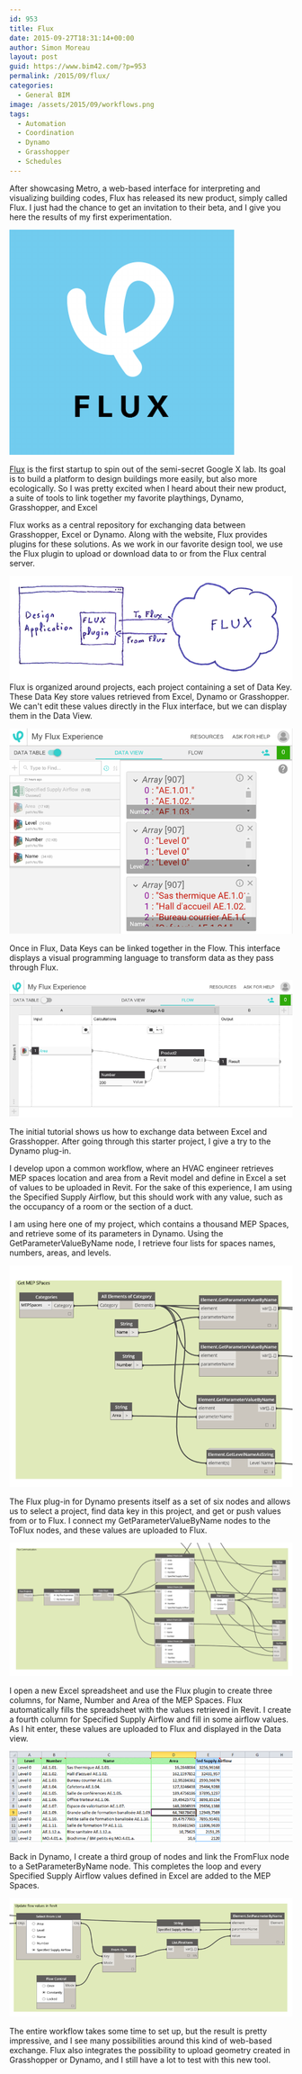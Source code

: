 ```yaml
---
id: 953
title: Flux
date: 2015-09-27T18:31:14+00:00
author: Simon Moreau
layout: post
guid: https://www.bim42.com/?p=953
permalink: /2015/09/flux/
categories:
  - General BIM
image: /assets/2015/09/workflows.png
tags:
  - Automation
  - Coordination
  - Dynamo
  - Grasshopper
  - Schedules
---
```

After showcasing Metro, a web-based interface for interpreting and visualizing building codes, Flux has released its new product, simply called Flux. I just had the chance to get an invitation to their beta, and I give you here the results of my first experimentation.

![fluxLogo](/assets/2015/09/fluxLogo.png)

[Flux](https://flux.io/) is the first startup to spin out of the semi-secret Google X lab. Its goal is to build a platform to design buildings more easily, but also more ecologically. So I was pretty excited when I heard about their new product, a suite of tools to link together my favorite playthings, Dynamo, Grasshopper, and Excel

Flux works as a central repository for exchanging data between Grasshopper, Excel or Dynamo. Along with the website, Flux provides plugins for these solutions. As we work in our favorite design tool, we use the Flux plugin to upload or download data to or from the Flux central server.

![workflows](/assets/2015/09/workflows.png)
Flux is organized around projects, each project containing a set of Data Key. These Data Key store values retrieved from Excel, Dynamo or Grasshopper. We can't edit these values directly in the Flux interface, but we can display them in the Data View.

![DataView](/assets/2015/09/DataView.png)

Once in Flux, Data Keys can be linked together in the Flow. This interface displays a visual programming language to transform data as they pass through Flux.

![FlowView](/assets/2015/09/FlowView.png)

The initial tutorial shows us how to exchange data between Excel and Grasshopper. After going through this starter project, I give a try to the Dynamo plug-in.

I develop upon a common workflow, where an HVAC engineer retrieves MEP spaces location and area from a Revit model and define in Excel a set of values to be uploaded in Revit. For the sake of this experience, I am using the Specified Supply Airflow, but this should work with any value, such as the occupancy of a room or the section of a duct.

I am using here one of my project, which contains a thousand MEP Spaces, and retrieve some of its parameters in Dynamo. Using the GetParameterValueByName node, I retrieve four lists for spaces names, numbers, areas, and levels.

![RetriveProperties](/assets/2015/09/RetriveProperties.png)

The Flux plug-in for Dynamo presents itself as a set of six nodes and allows us to select a project, find data key in this project, and get or push values from or to Flux. I connect my GetParameterValueByName nodes to the ToFlux nodes, and these values are uploaded to Flux.

![ToFlow](/assets/2015/09/ToFlow.png)

I open a new Excel spreadsheet and use the Flux plugin to create three columns, for Name, Number and Area of the MEP Spaces. Flux automatically fills the spreadsheet with the values retrieved in Revit. I create a fourth column for Specified Supply Airflow and fill in some airflow values. As I hit enter, these values are uploaded to Flux and displayed in the Data view.

![Excel](/assets/2015/09/Excel.png)

Back in Dynamo, I create a third group of nodes and link the FromFlux node to a SetParameterByName node. This completes the loop and every Specified Supply Airflow values defined in Excel are added to the MEP Spaces.

![FromFlux](/assets/2015/09/FromFlux.png)

The entire workflow takes some time to set up, but the result is pretty impressive, and I see many possibilities around this kind of web-based exchange. Flux also integrates the possibility to upload geometry created in Grasshopper or Dynamo, and I still have a lot to test with this new tool.
